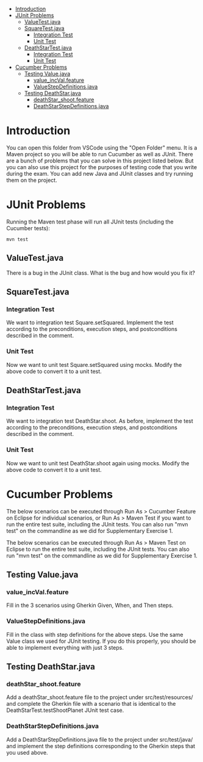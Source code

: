 - [Introduction](#introduction)
- [JUnit Problems](#junit-problems)
  * [ValueTest.java](#valuetestjava)
  * [SquareTest.java](#squaretestjava)
    + [Integration Test](#integration-test)
    + [Unit Test](#unit-test)
  * [DeathStarTest.java](#deathstartestjava)
    + [Integration Test](#integration-test-1)
    + [Unit Test](#unit-test-1)
- [Cucumber Problems](#cucumber-problems)
  * [Testing Value.java](#testing-valuejava)
    + [value_incVal.feature](#value-incvalfeature)
    + [ValueStepDefinitions.java](#valuestepdefinitionsjava)
  * [Testing DeathStar.java](#testing-deathstarjava)
    + [deathStar_shoot.feature](#deathstar-shootfeature)
    + [DeathStarStepDefinitions.java](#deathstarstepdefinitionsjava)

# Introduction

You can open this folder from VSCode using the "Open Folder" menu.  It is a
Maven project so you will be able to run Cucumber as well as JUnit.  There are
a bunch of problems that you can solve in this project listed below.  But you
can also use this project for the purposes of testing code that you write
during the exam.  You can add new Java and JUnit classes and try running them
on the project.

# JUnit Problems

Running the Maven test phase will run all JUnit tests (including the Cucumber tests):

```
mvn test
```

## ValueTest.java

There is a bug in the JUnit class.  What is the bug and how would you fix it?

## SquareTest.java

### Integration Test

We want to integration test Square.setSquared.  Implement the test according
to the preconditions, execution steps, and postconditions described in the
comment.

### Unit Test

Now we want to unit test Square.setSquared using mocks.  Modify the above
code to convert it to a unit test.

## DeathStarTest.java

### Integration Test

We want to integration test DeathStar.shoot. As before, implement the test
according to the preconditions, execution steps, and postconditions
described in the comment.

### Unit Test

Now we want to unit test DeathStar.shoot again using mocks.  Modify the
above code to convert it to a unit test.

# Cucumber Problems

The below scenarios can be executed through Run As > Cucumber Feature on
Eclipse for individual scenarios, or Run As > Maven Test if you want to run
the entire test suite, including the JUnit tests.  You can also run "mvn
test" on the commandline as we did for Supplementary Exercise 1.

The below scenarios can be executed through Run As > Maven Test on Eclipse
to run the entire test suite, including the JUnit tests.  You can also
run "mvn test" on the commandline as we did for Supplementary Exercise 1.

## Testing Value.java

### value_incVal.feature

Fill in the 3 scenarios using Gherkin Given, When, and Then steps.

### ValueStepDefinitions.java

Fill in the class with step definitions for the above steps.  Use the same
Value class we used for JUnit testing.  If you do this properly, you should
be able to implement everything with just 3 steps.

## Testing DeathStar.java

### deathStar_shoot.feature

Add a deathStar_shoot.feature file to the project under src/test/resources/
and complete the Gherkin file with a scenario that is identical to the
DeathStarTest.testShootPlanet JUnit test case.

### DeathStarStepDefinitions.java

Add a DeathStarStepDefinitions.java file to the project under src/test/java/
and implement the step definitions corresponding to the Gherkin steps that
you used above.
